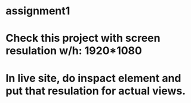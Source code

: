 # assignment1
# Check this project with screen resulation w/h: 1920*1080
# In live site, do inspact element and put that resulation for actual views.
